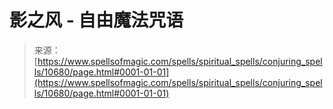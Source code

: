<!--yml

分类：未分类

日期：2024年06月12日 18:47:26

-->

# 影之风 - 自由魔法咒语

> 来源：[https://www.spellsofmagic.com/spells/spiritual_spells/conjuring_spells/10680/page.html#0001-01-01](https://www.spellsofmagic.com/spells/spiritual_spells/conjuring_spells/10680/page.html#0001-01-01)

